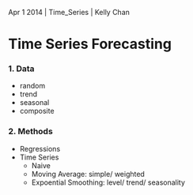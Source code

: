 Apr 1 2014 | Time_Series | Kelly Chan
# Time Series Forecasting

### 1. Data
- random
- trend
- seasonal
- composite

### 2. Methods
- Regressions
- Time Series
    - Naive
    - Moving Average: simple/ weighted
    - Expoential Smoothing: level/ trend/ seasonality
